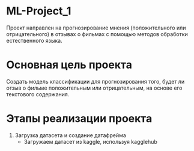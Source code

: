 # ML-Project_1
Проект направлен на прогнозирование мнения (положительного или отрицательного) в отзывах о фильмах с помощью методов обработки естественного языка.
# Основная цель проекта
Создать модель классификации для прогнозирования того, будет ли отзыв о фильме положительным или отрицательным, на основе его текстового содержания.
# Этапы реализации проекта
1. Загрузка датасета и создание датафрейма
   - Загружаем датасет из kaggle, используя kagglehub
 

